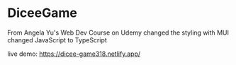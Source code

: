 # DiceeGame

From Angela Yu's Web Dev Course on Udemy
changed the styling with MUI
changed JavaScript to TypeScript

live demo: 
https://dicee-game318.netlify.app/
